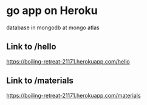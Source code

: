 # go app on Heroku

database in mongodb at mongo atlas

## Link to /hello
https://boiling-retreat-21171.herokuapp.com/hello

## Link to /materials
https://boiling-retreat-21171.herokuapp.com/materials
